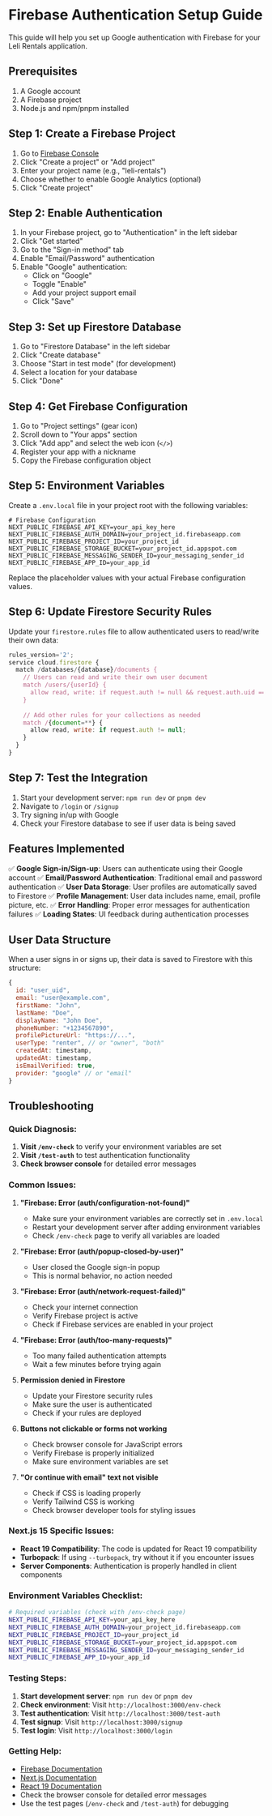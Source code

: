 # Firebase Authentication Setup Guide

This guide will help you set up Google authentication with Firebase for your Leli Rentals application.

## Prerequisites

1. A Google account
2. A Firebase project
3. Node.js and 
npm/pnpm installed

## Step 1: Create a Firebase Project

1. Go to [Firebase Console](https://console.firebase.google.com/)
2. Click "Create a project" or "Add project"
3. Enter your project name (e.g., "leli-rentals")
4. Choose whether to enable Google Analytics (optional)
5. Click "Create project"

## Step 2: Enable Authentication

1. In your Firebase project, go to "Authentication" in the left sidebar
2. Click "Get started"
3. Go to the "Sign-in method" tab
4. Enable "Email/Password" authentication
5. Enable "Google" authentication:
   - Click on "Google"
   - Toggle "Enable"
   - Add your project support email
   - Click "Save"

## Step 3: Set up Firestore Database

1. Go to "Firestore Database" in the left sidebar
2. Click "Create database"
3. Choose "Start in test mode" (for development)
4. Select a location for your database
5. Click "Done"

## Step 4: Get Firebase Configuration

1. Go to "Project settings" (gear icon)
2. Scroll down to "Your apps" section
3. Click "Add app" and select the web icon (`</>`)
4. Register your app with a nickname
5. Copy the Firebase configuration object

## Step 5: Environment Variables

Create a `.env.local` file in your project root with the following variables:

```env
# Firebase Configuration
NEXT_PUBLIC_FIREBASE_API_KEY=your_api_key_here
NEXT_PUBLIC_FIREBASE_AUTH_DOMAIN=your_project_id.firebaseapp.com
NEXT_PUBLIC_FIREBASE_PROJECT_ID=your_project_id
NEXT_PUBLIC_FIREBASE_STORAGE_BUCKET=your_project_id.appspot.com
NEXT_PUBLIC_FIREBASE_MESSAGING_SENDER_ID=your_messaging_sender_id
NEXT_PUBLIC_FIREBASE_APP_ID=your_app_id
```

Replace the placeholder values with your actual Firebase configuration values.

## Step 6: Update Firestore Security Rules

Update your `firestore.rules` file to allow authenticated users to read/write their own data:

```javascript
rules_version='2';
service cloud.firestore {
  match /databases/{database}/documents {
    // Users can read and write their own user document
    match /users/{userId} {
      allow read, write: if request.auth != null && request.auth.uid == userId;
    }
    
    // Add other rules for your collections as needed
    match /{document=**} {
      allow read, write: if request.auth != null;
    }
  }
}
```

## Step 7: Test the Integration

1. Start your development server: `npm run dev` or `pnpm dev`
2. Navigate to `/login` or `/signup`
3. Try signing in/up with Google
4. Check your Firestore database to see if user data is being saved

## Features Implemented

✅ **Google Sign-in/Sign-up**: Users can authenticate using their Google account
✅ **Email/Password Authentication**: Traditional email and password authentication
✅ **User Data Storage**: User profiles are automatically saved to Firestore
✅ **Profile Management**: User data includes name, email, profile picture, etc.
✅ **Error Handling**: Proper error messages for authentication failures
✅ **Loading States**: UI feedback during authentication processes

## User Data Structure

When a user signs in or signs up, their data is saved to Firestore with this structure:

```javascript
{
  id: "user_uid",
  email: "user@example.com",
  firstName: "John",
  lastName: "Doe",
  displayName: "John Doe",
  phoneNumber: "+1234567890",
  profilePictureUrl: "https://...",
  userType: "renter", // or "owner", "both"
  createdAt: timestamp,
  updatedAt: timestamp,
  isEmailVerified: true,
  provider: "google" // or "email"
}
```

## Troubleshooting

### Quick Diagnosis:

1. **Visit `/env-check`** to verify your environment variables are set
2. **Visit `/test-auth`** to test authentication functionality
3. **Check browser console** for detailed error messages

### Common Issues:

1. **"Firebase: Error (auth/configuration-not-found)"**
   - Make sure your environment variables are correctly set in `.env.local`
   - Restart your development server after adding environment variables
   - Check `/env-check` page to verify all variables are loaded

2. **"Firebase: Error (auth/popup-closed-by-user)"**
   - User closed the Google sign-in popup
   - This is normal behavior, no action needed

3. **"Firebase: Error (auth/network-request-failed)"**
   - Check your internet connection
   - Verify Firebase project is active
   - Check if Firebase services are enabled in your project

4. **"Firebase: Error (auth/too-many-requests)"**
   - Too many failed authentication attempts
   - Wait a few minutes before trying again

5. **Permission denied in Firestore**
   - Update your Firestore security rules
   - Make sure the user is authenticated
   - Check if your rules are deployed

6. **Buttons not clickable or forms not working**
   - Check browser console for JavaScript errors
   - Verify Firebase is properly initialized
   - Make sure environment variables are set

7. **"Or continue with email" text not visible**
   - Check if CSS is loading properly
   - Verify Tailwind CSS is working
   - Check browser developer tools for styling issues

### Next.js 15 Specific Issues:

- **React 19 Compatibility**: The code is updated for React 19 compatibility
- **Turbopack**: If using `--turbopack`, try without it if you encounter issues
- **Server Components**: Authentication is properly handled in client components

### Environment Variables Checklist:

```bash
# Required variables (check with /env-check page)
NEXT_PUBLIC_FIREBASE_API_KEY=your_api_key_here
NEXT_PUBLIC_FIREBASE_AUTH_DOMAIN=your_project_id.firebaseapp.com
NEXT_PUBLIC_FIREBASE_PROJECT_ID=your_project_id
NEXT_PUBLIC_FIREBASE_STORAGE_BUCKET=your_project_id.appspot.com
NEXT_PUBLIC_FIREBASE_MESSAGING_SENDER_ID=your_messaging_sender_id
NEXT_PUBLIC_FIREBASE_APP_ID=your_app_id
```

### Testing Steps:

1. **Start development server**: `npm run dev` or `pnpm dev`
2. **Check environment**: Visit `http://localhost:3000/env-check`
3. **Test authentication**: Visit `http://localhost:3000/test-auth`
4. **Test signup**: Visit `http://localhost:3000/signup`
5. **Test login**: Visit `http://localhost:3000/login`

### Getting Help:

- [Firebase Documentation](https://firebase.google.com/docs)
- [Next.js Documentation](https://nextjs.org/docs)
- [React 19 Documentation](https://react.dev/)
- Check the browser console for detailed error messages
- Use the test pages (`/env-check` and `/test-auth`) for debugging
